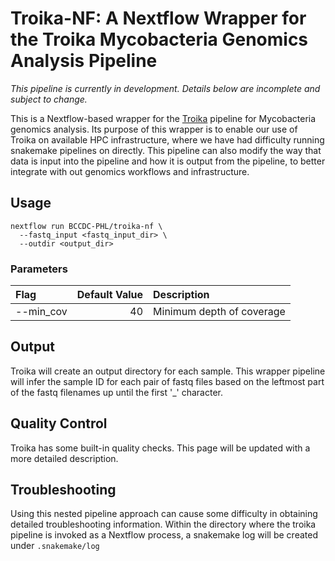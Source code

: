 # Troika-NF: A Nextflow Wrapper for the Troika Mycobacteria Genomics Analysis Pipeline

*This pipeline is currently in development. Details below are incomplete and subject to change.*

This is a Nextflow-based wrapper for the [Troika](http://github.com/MDU-PHL/troika) pipeline for Mycobacteria genomics analysis.
Its purpose of this wrapper is to enable our use of Troika on available HPC infrastructure, where we have had
difficulty running snakemake pipelines on directly. This pipeline can also modify the way that
data is input into the pipeline and how it is output from the pipeline, to better integrate with
out genomics workflows and infrastructure.

## Usage

```
nextflow run BCCDC-PHL/troika-nf \
  --fastq_input <fastq_input_dir> \
  --outdir <output_dir>
```

### Parameters

| Flag      | Default Value | Description               |
|:----------|--------------:|:--------------------------|
| --min_cov |            40 | Minimum depth of coverage |

## Output
Troika will create an output directory for each sample. This wrapper pipeline will infer the sample ID for each pair of fastq files
based on the leftmost part of the fastq filenames up until the first '_' character.

## Quality Control
Troika has some built-in quality checks. This page will be updated with a more detailed description.

## Troubleshooting
Using this nested pipeline approach can cause some difficulty in obtaining detailed troubleshooting information.
Within the directory where the troika pipeline is invoked as a Nextflow process, a snakemake log will be created under `.snakemake/log`